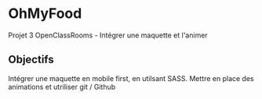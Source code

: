 ﻿# OhMyFood

Projet 3 OpenClassRooms - Intégrer une maquette et l'animer

## Objectifs

Intégrer une maquette en mobile first, en utilsant SASS. Mettre en place des animations et utriliser git / Github
